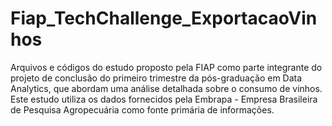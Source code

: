 # Fiap_TechChallenge_ExportacaoVinhos
Arquivos e códigos do estudo proposto pela FIAP como parte integrante do projeto de conclusão do primeiro trimestre da pós-graduação em Data Analytics, que abordam uma análise detalhada sobre o consumo de vinhos. Este estudo utiliza os dados fornecidos pela Embrapa - Empresa Brasileira de Pesquisa Agropecuária como fonte primária de informações.
